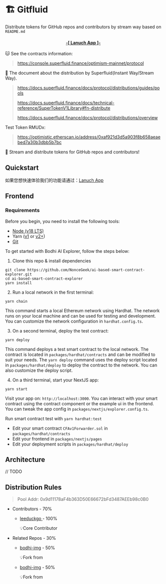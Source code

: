 # 🏗 Gitfluid

Distribute tokens for GitHub repos and contributors by stream way based on `README.md`

<h4 align="center">
  <a href="https://gitfluid.rootmud.xyz"> -[ Lanuch App ]- </a>
</h4>

🐱 See the contracts information:

> https://console.superfluid.finance/optimism-mainnet/protocol

🐒 The document about the distribution by Superfluid(Instant Way/Stream Way).

> https://docs.superfluid.finance/docs/protocol/distributions/guides/pools
>
> https://docs.superfluid.finance/docs/technical-reference/SuperTokenV1Library#fn-distribute
>
> https://docs.superfluid.finance/docs/protocol/distributions/overview

Test Token RMUDx: 

> https://optimistic.etherscan.io/address/0xaf921d3d5a903f8b658aeaebed7a30b3dbb5b7bc

🐆 Stream and distribute tokens for GitHub repos and contributors! 

## Quickstart

如果您想快速体验我们的功能请通过：<a href="https://bodhi-img.vercel.app">Lanuch App</a>

## Frontend
### Requirements

Before you begin, you need to install the following tools:

- [Node (v18 LTS)](https://nodejs.org/en/download/)
- Yarn ([v1](https://classic.yarnpkg.com/en/docs/install/) or [v2+](https://yarnpkg.com/getting-started/install))
- [Git](https://git-scm.com/downloads)

To get started with Bodhi AI Explorer, follow the steps below:

1. Clone this repo & install dependencies

```
git clone https://github.com/NonceGeek/ai-based-smart-contract-explorer.git
cd ai-based-smart-contract-explorer
yarn install
```

2. Run a local network in the first terminal:

```
yarn chain
```

This command starts a local Ethereum network using Hardhat. The network runs on your local machine and can be used for testing and development. You can customize the network configuration in `hardhat.config.ts`.

3. On a second terminal, deploy the test contract:

```
yarn deploy
```

This command deploys a test smart contract to the local network. The contract is located in `packages/hardhat/contracts` and can be modified to suit your needs. The `yarn deploy` command uses the deploy script located in `packages/hardhat/deploy` to deploy the contract to the network. You can also customize the deploy script.

4. On a third terminal, start your NextJS app:

```
yarn start
```

Visit your app on: `http://localhost:3000`. You can interact with your smart contract using the contract component or the example ui in the frontend. You can tweak the app config in `packages/nextjs/explorer.config.ts`.

Run smart contract test with `yarn hardhat:test`

- Edit your smart contract `CFAv1Forwarder.sol` in `packages/hardhat/contracts`
- Edit your frontend in `packages/nextjs/pages`
- Edit your deployment scripts in `packages/hardhat/deploy`


## Architecture

// TODO

## Distribution Rules

> Pool Addr: 0x9d11178aF4b363D50E66672bFd3487AEEb98c0B0

* Contributors - 70%

  * [leeduckgo ](https://github.com/leeduckgo) - 100%

    💡Core Contributor

* Related Repos - 30%

  * [bodhi-img](https://github.com/rootMUD/bodhi-img) - 50%

    💡Fork from
    
  * [bodhi-img](https://github.com/rootMUD/bodhi-img) - 50%
 
    💡Fork from


